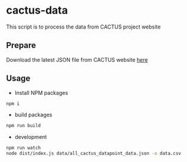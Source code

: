 # cactus-data

This script is to process the data from CACTUS project website

## Prepare

Download the latest JSON file from CACTUS website [here](http://cactuscosting.com/cactus/admin_index.php)

## Usage

- Install NPM packages

```zsh
npm i
```

- build packages

```zsh
npm run build
```

- development

```zsh
npm run watch
node dist/index.js data/all_cactus_datapoint_data.json -o data.csv
```
